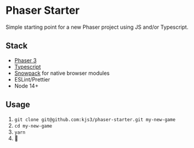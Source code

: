 # Phaser Starter

Simple starting point for a new Phaser project using JS and/or Typescript.

## Stack

- [Phaser 3](https://phaser.io/)
- [Typescript](https://www.typescriptlang.org/)
- [Snowpack](https://www.snowpack.dev/) for native browser modules
- ESLint/Prettier
- Node 14+

## Usage

1. `git clone git@github.com:kjs3/phaser-starter.git my-new-game`
1. `cd my-new-game`
1. `yarn`
1. :tada:
